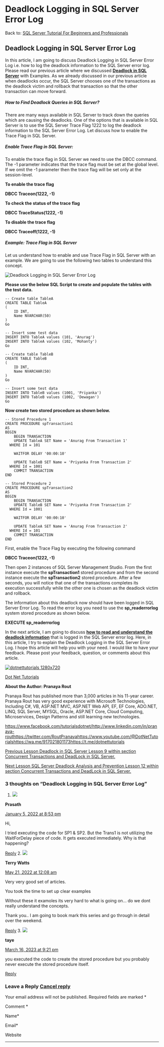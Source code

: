 # Deadlock Logging in SQL Server Error Log
		

Back to: [SQL Server Tutorial For Beginners and Professionals](https://dotnettutorials.net/course/ms-sql-server/)

## **Deadlock Logging in SQL Server Error Log**

In this article, I am going to discuss Deadlock Logging in SQL Server Error Log i.e. how to log the deadlock information to the SQL Server error log. Please read our previous article where we discussed [**Deadlock in SQL Server**](https://dotnettutorials.net/lesson/sql-server-deadlock-examples/) with Examples. As we already discussed in our previous article when deadlocks occur, the SQL Server chooses one of the transactions as the deadlock victim and rollback that transaction so that the other transaction can move forward.

##### **How to Find Deadlock Queries in SQL Server?**

There are many ways available in SQL Server to track down the queries which are causing the deadlocks. One of the options that is available in SQL Server is to use the SQL Server Trace Flag 1222 to log the deadlock information to the SQL Server Error Log. Let discuss how to enable the Trace Flag in SQL Server.

##### **Enable Trace Flag in SQL Server:** 

To enable the trace flag in SQL Server we need to use the DBCC command. The -1 parameter indicates that the trace flag must be set at the global level. If we omit the -1 parameter then the trace flag will be set only at the session-level. 

**To enable the trace flag**

**DBCC Traceon(1222, -1)** 

**To check the status of the trace flag**

**DBCC TraceStatus(1222, -1)** 

**To disable the trace flag**

**DBCC Traceoff(1222, -1)**

##### **Example: Trace Flag in SQL Server**

Let us understand how to enable and use Trace Flag in SQL Server with an example. We are going to use the following two tables to understand this concept.

![Deadlock Logging in SQL Server Error Log](https://dotnettutorials.net/wp-content/uploads/2018/12/c-users-pranaya-pictures-tablea-and-tableb-png-1.png "Deadlock Logging in SQL Server Error Log")

**Please use the below SQL Script to create and populate the tables with the test data.**

```
-- Create table TableA
CREATE TABLE TableA
(
    ID INT,
    Name NVARCHAR(50)
)
Go

-- Insert some test data
INSERT INTO TableA values (101, 'Anurag')
INSERT INTO TableA values (102, 'Mohanty')
Go

-- Create table TableB
CREATE TABLE TableB
(
    ID INT,
    Name NVARCHAR(50)
)
Go

-- Insert some test data
INSERT INTO TableB values (1001, 'Priyanka')
INSERT INTO TableB values (1002, 'Dewagan')
Go
```

**Now create two stored procedure as shown below.**

```
-- Stored Procedure 1
CREATE PROCEDURE spTransaction1
AS
BEGIN
    BEGIN TRANSACTION
    UPDATE TableA SET Name = 'Anurag From Transaction 1' 
  WHERE Id = 101

    WAITFOR DELAY '00:00:10'

    UPDATE TableB SET Name = 'Priyanka From Transaction 2' 
  WHERE Id = 1001
    COMMIT TRANSACTION
END

-- Stored Procedure 2
CREATE PROCEDURE spTransaction2
AS
BEGIN
    BEGIN TRANSACTION
    UPDATE TableB SET Name = 'Priyanka From Transaction 2' 
  WHERE Id = 1001

    WAITFOR DELAY '00:00:10'

    UPDATE TableA SET Name = 'Anurag From Transaction 2' 
  WHERE Id = 101
    COMMIT TRANSACTION
END
```

First, enable the Trace Flag by executing the following command

**DBCC Traceon(1222, -1)** 

Then open 2 instances of SQL Server Management Studio. From the first instance execute the **spTransaction1** stored procedure and from the second instance execute the **spTransaction2** stored procedure. After a few seconds, you will notice that one of the transactions completes its execution successfully while the other one is chosen as the deadlock victim and rollback.

The information about this deadlock now should have been logged in SQL Server Error Log. To read the error log you need to use the **sp\_readerrorlog** system stored procedure as shown below.

**EXECUTE sp\_readerrorlog** 

In the next article, I am going to discuss [**how to read and understand the deadlock information**](https://dotnettutorials.net/lesson/sql-server-deadlock-analysis-and-prevention/) that is logged in the SQL Server error log. Here, in this article, I try to explain the Deadlock Logging in the SQL Server Error Log. I hope this article will help you with your need. I would like to have your feedback. Please post your feedback, question, or comments about this article.

[![dotnettutorials 1280x720](https://dotnettutorials.net/wp-content/uploads/2023/10/dotnettutorials-1280x720-1.png)](https://dotnettutorials.net/pranaya-rout/)

[Dot Net Tutorials](https://dotnettutorials.net/pranaya-rout/)

**About the Author: Pranaya Rout**

Pranaya Rout has published more than 3,000 articles in his 11-year career. Pranaya Rout has very good experience with Microsoft Technologies, Including C#, VB, ASP.NET MVC, ASP.NET Web API, EF, EF Core, ADO.NET, LINQ, SQL Server, MYSQL, Oracle, ASP.NET Core, Cloud Computing, Microservices, Design Patterns and still learning new technologies.

https://www.facebook.com/tutorialsdotnet/http://www.linkedin.com/in/pranaya-routhttps://twitter.com/RoutPranayahttps://www.youtube.com/@DotNetTutorialshttps://wa.me/917021801173https://t.me/dotnettutorials

	
[Previous Lesson
Deadlock in SQL Server
			Lesson 9 within section Concurrent Transactions and DeadLock in SQL Server.](https://dotnettutorials.net/lesson/sql-server-deadlock-examples/)

	
[Next Lesson
SQL Server Deadlock Analysis and Prevention
			Lesson 12 within section Concurrent Transactions and DeadLock in SQL Server.](https://dotnettutorials.net/lesson/sql-server-deadlock-analysis-and-prevention/)

### 			3 thoughts on “Deadlock Logging in SQL Server Error Log”

		
1. ![](https://secure.gravatar.com/avatar/99f5e0fe4518dade4d80964cfe3b9bc4?s=50&d=mm&r=g)

**Prasath**

[January 5, 2022 at 8:53 pm](https://dotnettutorials.net/lesson/deadlock-logging-sql-server-error-log/#comment-2650)
													
Hi,

I tried executing the code for SP1 & SP2. But the Trans1 is not utilizing the WaitForDelay piece of code. It gets executed immediately. Why is that happening?
							
[Reply](https://dotnettutorials.net/lesson/deadlock-logging-sql-server-error-log//#comment-2650)
2. ![](https://secure.gravatar.com/avatar/290bcf0055ce14db2cf73647a3bde9e0?s=50&d=mm&r=g)

**Terry Watts**

[May 21, 2022 at 12:08 am](https://dotnettutorials.net/lesson/deadlock-logging-sql-server-error-log/#comment-2967)
													
Very very good set of articles.

You took the time to set up clear examples

Without these it examoles its very hard to what is going on… do we dont really understand the concepts.

Thank you..  I am going to book mark this series and go through in detail over the weekend.
							
[Reply](https://dotnettutorials.net/lesson/deadlock-logging-sql-server-error-log//#comment-2967)
3. ![](https://secure.gravatar.com/avatar/f78a7f6b7ee220af2c9ccb898ec4eb9b?s=50&d=mm&r=g)

**taye**

[March 16, 2023 at 9:21 pm](https://dotnettutorials.net/lesson/deadlock-logging-sql-server-error-log/#comment-4149)
													
you executed the code to create the stored procedure but you probably never execute the stored procedure itself.
							
[Reply](https://dotnettutorials.net/lesson/deadlock-logging-sql-server-error-log//#comment-4149)

		
### Leave a Reply [Cancel reply](/lesson/deadlock-logging-sql-server-error-log/#respond)

Your email address will not be published. Required fields are marked \*

Comment \* 

Name\*

Email\*

Website

---